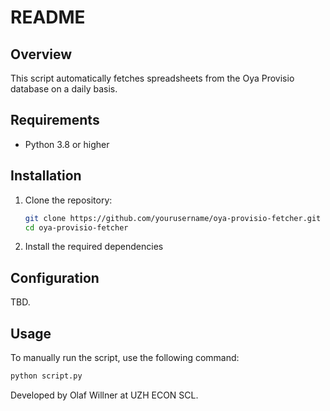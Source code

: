 # README

## Overview

This script automatically fetches spreadsheets from the Oya Provisio database on a daily basis.

## Requirements

- Python 3.8 or higher

## Installation

1. Clone the repository:
    ```sh
    git clone https://github.com/yourusername/oya-provisio-fetcher.git
    cd oya-provisio-fetcher
    ```

2. Install the required dependencies

## Configuration

TBD.

## Usage

To manually run the script, use the following command:
```sh
python script.py
```

Developed by Olaf Willner at UZH ECON SCL. 
